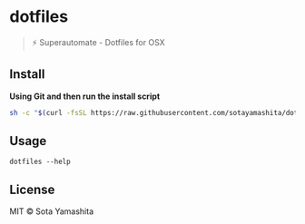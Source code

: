 # dotfiles

> :zap: Superautomate - Dotfiles for OSX

## Install

**Using Git and then run the install script**

```bash
sh -c "$(curl -fsSL https://raw.githubusercontent.com/sotayamashita/dotfiles/master/bin/dotfiles) init"
```

## Usage

```
dotfiles --help
```

## License

MIT © Sota Yamashita
